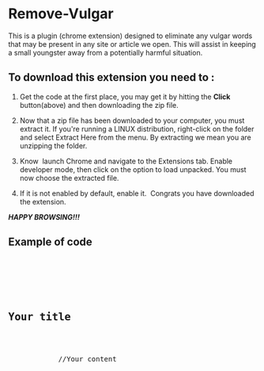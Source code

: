 # Remove-Vulgar
This is a plugin (chrome extension) designed to eliminate any vulgar words that may be present in any site or article we open. This will assist in keeping a small youngster away from a potentially harmful situation.

## To download this extension you need to :

1. Get the code at the first place, you may get it by hitting the **Click** button(above) and then downloading the zip file.

2. Now that a zip file has been downloaded to your computer, you must extract it. If you're running a LINUX distribution, right-click on the folder and select Extract Here from the menu. By extracting we mean you are unzipping the folder.

3. Know  launch Chrome and navigate to the Extensions tab. Enable developer mode, then click on the option to load unpacked. You must now choose the extracted file. 

4. If it is not enabled by default, enable it.  Congrats you have downloaded the extension.







***HAPPY BROWSING!!!***

<h2>Example of code</h2>

<pre>
    <div class="container">
        <div class="block two first">
            <h2>Your title</h2>
            <div class="wrap">
            //Your content
            </div>
        </div>
    </div>
</pre>
